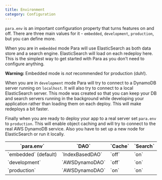```yaml
---
title: Environment
category: Configuration
---
```


`para.env` is an important configuration property that turns features on and off. There are three main
values for it - `embedded`, `development`, `production`, but you can define more.

When you are in `embedded` mode Para will use ElasticSearch as both data store and a search engine. ElasticSearch will
load on each redeploy here. This is the simplest way to get started with Para as you don't need to configure anything.

**Warning:** Embedded mode is _not_ recommended for production (duh!).

When you are in `development` mode Para will try to connect to a DynamoDB server running on `localhost`. It will also
try to connect to a local ElasticSearch server. This mode was created so that you can keep your DB and search
servers running in the background while developing your application rather than loading them on each deploy. This will
make redeploys a bit faster.

Finally when you are ready to deploy your app to a real server set `para.env` to `production`. This will enable object
caching and will try to connect to the real AWS DynamoDB service. Also you have to set up a new node for ElasticSearch
or run it locally.

<table class="table table-striped">
	<thead>
		<tr>
			<th>`para.env`</th>
			<th>`DAO`</th>
			<th>`Cache`</th>
			<th>`Search`</th>
		</tr>
	</thead>
	<tbody>
		<tr><td>`embedded` (default)</td><td>`IndexBasedDAO`</td><td>`off`</td><td>`on`</td></tr>
		<tr><td>`development`</td><td>`AWSDynamoDAO`</td><td>`off`</td><td>`on`</td></tr>
		<tr><td>`production`</td><td>`AWSDynamoDAO`</td><td>`on`</td><td>`on`</td></tr>
	</tbody>
</table>

